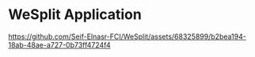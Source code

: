 # WeSplit Application


https://github.com/Seif-Elnasr-FCI/WeSplit/assets/68325899/b2bea194-18ab-48ae-a727-0b73ff4724f4

